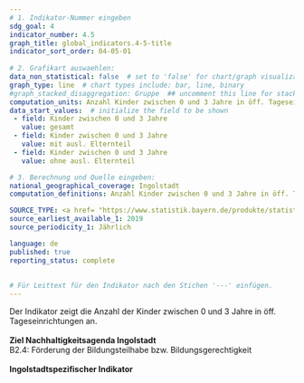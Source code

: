```yaml
---
# 1. Indikator-Nummer eingeben 
sdg_goal: 4 
indicator_number: 4.5
graph_title: global_indicators.4-5-title
indicator_sort_order: 04-05-01
 
# 2. Grafikart auswaehlen: 
data_non_statistical: false  # set to 'false' for chart/graph visualization 
graph_type: line  # chart types include: bar, line, binary 
#graph_stacked_disaggregation: Gruppe  ## uncomment this line for stacked bars. eplace 'Geschlecht' with the field of aggregation. 
computation_units: Anzahl Kinder zwischen 0 und 3 Jahre in öff. Tageseinrichtungen
data_start_values:  # initialize the field to be shown  
 - field: Kinder zwischen 0 und 3 Jahre 
   value: gesamt
 - field: Kinder zwischen 0 und 3 Jahre 
   value: mit ausl. Elternteil
 - field: Kinder zwischen 0 und 3 Jahre 
   value: ohne ausl. Elternteil    

# 3. Berechnung und Quelle eingeben: 
national_geographical_coverage: Ingolstadt 
computation_definitions: Anzahl Kinder zwischen 0 und 3 Jahre in öff. Tageseinrichtungen

SOURCE_TYPE: <a href= "https://www.statistik.bayern.de/produkte/statistik_kommunal/index.html">Bayer. Landesamt für Statistik</a>  # data source  
source_earliest_available_1: 2019
source_periodicity_1: Jährlich

language: de   
published: true 
reporting_status: complete
 
 
# Für Leittext für den Indikator nach den Stichen '---' einfügen. 
---
```

Der Indikator zeigt die Anzahl der Kinder zwischen 0 und 3 Jahre in öff. Tageseinrichtungen an.<br>
<br>
<b>Ziel Nachhaltigkeitsagenda Ingolstadt</b><br>
B2.4: Förderung der Bildungsteilhabe bzw. Bildungsgerechtigkeit<br>
<br>
<b>Ingolstadtspezifischer Indikator</b>

